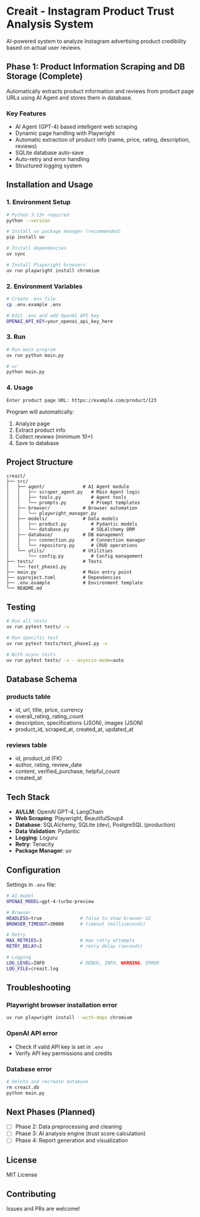 # Creait - Instagram Product Trust Analysis System

AI-powered system to analyze Instagram advertising product credibility based on actual user reviews.

## Phase 1: Product Information Scraping and DB Storage (Complete)

Automatically extracts product information and reviews from product page URLs using AI Agent and stores them in database.

### Key Features

- AI Agent (GPT-4) based intelligent web scraping
- Dynamic page handling with Playwright
- Automatic extraction of product info (name, price, rating, description, reviews)
- SQLite database auto-save
- Auto-retry and error handling
- Structured logging system

## Installation and Usage

### 1. Environment Setup

```bash
# Python 3.13+ required
python --version

# Install uv package manager (recommended)
pip install uv

# Install dependencies
uv sync

# Install Playwright browsers
uv run playwright install chromium
```

### 2. Environment Variables

```bash
# Create .env file
cp .env.example .env

# Edit .env and add OpenAI API key
OPENAI_API_KEY=your_openai_api_key_here
```

### 3. Run

```bash
# Run main program
uv run python main.py

# or
python main.py
```

### 4. Usage

```
Enter product page URL: https://example.com/product/123
```

Program will automatically:
1. Analyze page
2. Extract product info
3. Collect reviews (minimum 10+)
4. Save to database

## Project Structure

```
creait/
├── src/
│   ├── agent/              # AI Agent module
│   │   ├── scraper_agent.py   # Main Agent logic
│   │   ├── tools.py           # Agent tools
│   │   └── prompts.py         # Prompt templates
│   ├── browser/            # Browser automation
│   │   └── playwright_manager.py
│   ├── models/             # Data models
│   │   ├── product.py         # Pydantic models
│   │   └── database.py        # SQLAlchemy ORM
│   ├── database/           # DB management
│   │   ├── connection.py      # Connection manager
│   │   └── repository.py      # CRUD operations
│   └── utils/              # Utilities
│       └── config.py          # Config management
├── tests/                  # Tests
│   └── test_phase1.py
├── main.py                 # Main entry point
├── pyproject.toml          # Dependencies
├── .env.example            # Environment template
└── README.md
```

## Testing

```bash
# Run all tests
uv run pytest tests/ -v

# Run specific test
uv run pytest tests/test_phase1.py -v

# With async tests
uv run pytest tests/ -v --asyncio-mode=auto
```

## Database Schema

### products table
- id, url, title, price, currency
- overall_rating, rating_count
- description, specifications (JSON), images (JSON)
- product_id, scraped_at, created_at, updated_at

### reviews table
- id, product_id (FK)
- author, rating, review_date
- content, verified_purchase, helpful_count
- created_at

## Tech Stack

- **AI/LLM**: OpenAI GPT-4, LangChain
- **Web Scraping**: Playwright, BeautifulSoup4
- **Database**: SQLAlchemy, SQLite (dev), PostgreSQL (production)
- **Data Validation**: Pydantic
- **Logging**: Loguru
- **Retry**: Tenacity
- **Package Manager**: uv

## Configuration

Settings in `.env` file:

```bash
# AI model
OPENAI_MODEL=gpt-4-turbo-preview

# Browser
HEADLESS=true              # false to show browser UI
BROWSER_TIMEOUT=30000      # timeout (milliseconds)

# Retry
MAX_RETRIES=3              # max retry attempts
RETRY_DELAY=2              # retry delay (seconds)

# Logging
LOG_LEVEL=INFO             # DEBUG, INFO, WARNING, ERROR
LOG_FILE=creait.log
```

## Troubleshooting

### Playwright browser installation error
```bash
uv run playwright install --with-deps chromium
```

### OpenAI API error
- Check if valid API key is set in `.env`
- Verify API key permissions and credits

### Database error
```bash
# Delete and recreate database
rm creait.db
python main.py
```

## Next Phases (Planned)

- [ ] Phase 2: Data preprocessing and cleaning
- [ ] Phase 3: AI analysis engine (trust score calculation)
- [ ] Phase 4: Report generation and visualization

## License

MIT License

## Contributing

Issues and PRs are welcome!